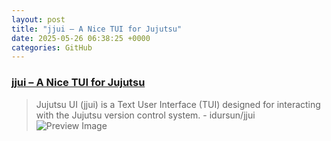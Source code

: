 ```yaml
---
layout: post
title: "jjui – A Nice TUI for Jujutsu"
date: 2025-05-26 06:38:25 +0000
categories: GitHub
---
```


### [jjui – A Nice TUI for Jujutsu](https://github.com/idursun/jjui)

> Jujutsu UI (jjui) is a Text User Interface (TUI) designed for interacting with the Jujutsu version control system. - idursun/jjui
![Preview Image](https://opengraph.githubassets.com/cdbef8cc9e6f5acceee25c5496d642035ee9b6c3f376f89dec4372deadb637cb/idursun/jjui)

